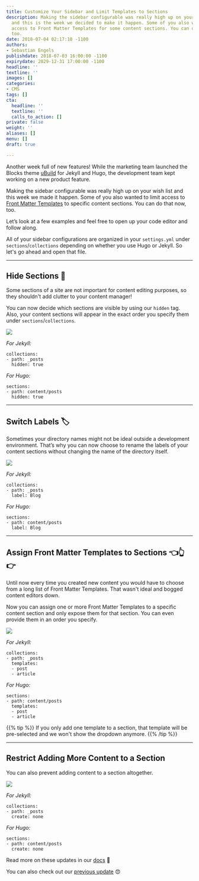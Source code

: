 ```yaml
---
title: Customize Your Sidebar and Limit Templates to Sections
description: Making the sidebar configurable was really high up on your wish list
  and this is the week we decided to make it happen. Some of you also wanted to limit
  access to Front Matter Templates for some content sections. You can do that now,
  too.
date: 2018-07-04 02:17:18 -1100
authors:
- Sebastian Engels
publishdate: 2018-07-03 16:00:00 -1100
expirydate: 2029-12-31 17:00:00 -1100
headline: ''
textline: ''
images: []
categories:
- CMS
tags: []
cta:
  headline: ''
  textline: ''
  calls_to_action: []
private: false
weight: ''
aliases: []
menu: []
draft: true

---
```

Another week full of new features! While the marketing team launched the Blocks theme [uBuild](https://forestry.io/blog/ubuild-a-new-theme-for-static-sites-using-blocks/) for Jekyll and Hugo, the development team kept working on a new product feature.

Making the sidebar configurable was really high up on your wish list and this week we made it happen. Some of you also wanted to limit access to [Front Matter Templates](https://forestry.io/docs/settings/front-matter-templates/) to specific content sections. You can do that now, too.

Let’s look at a few examples and feel free to open up your code editor and follow along.

All of your sidebar configurations are organized in your `settings.yml` under `sections`/`collections` depending on whether you use Hugo or Jekyll. So let's go ahead and open that file.

***

## Hide Sections 🙈

Some sections of a site are not important for content editing purposes, so they shouldn't add clutter to your content manager!

You can now decide which sections are visible by using our `hidden` tag. Also, your content sections will appear in the exact order you specify them under `sections`/`collections`.

![](/uploads/2018/07/remove-content-type.gif)

_For Jekyll:_

    collections:
    - path: _posts
      hidden: true

_For Hugo:_

    sections:
    - path: content/posts
      hidden: true

***

## Switch Labels 🏷️

Sometimes your directory names might not be ideal outside a development environment. That’s why you can now choose to rename the labels of your content sections without changing the name of the directory itself.

![](/uploads/2018/07/switch-label.gif)

_For Jekyll:_

    collections:
    - path: _posts
      label: Blog

_For Hugo:_

    sections:
    - path: content/posts
      label: Blog

***

## Assign Front Matter Templates to Sections  👈👆👉

Until now every time you created new content you would have to choose from a long list of Front Matter Templates. That wasn't ideal and bogged content editors down.

Now you can assign one or more Front Matter Templates to a specific content section and only expose them for that section. You can even provide them in an order you specify.

![](/uploads/2018/07/create-posts.gif)

_For Jekyll:_

    collections:
    - path: _posts
      templates:
      - post
      - article

_For Hugo:_

    sections:
    - path: content/posts
      templates:
      - post
      - article
      
{{% tip %}}
If you only add one template to a section, that template will be pre-selected and we won't show the dropdown anymore.
{{% /tip %}}

---

## Restrict Adding More Content to a Section

You can also prevent adding content to a section altogether.

![](/uploads/2018/07/content-all-none.gif)

_For Jekyll:_

    collections:
    - path: _posts
      create: none

_For Hugo:_

    sections:
    - path: content/posts
      create: none


Read more on these updates in our [docs](https://forestry.io/docs/settings/config-files#section-collection-options) 📖

You can also check out our [previous update](https://forestry.io/blog/hugo-support-sorting-for-pages-and-more/) 😍